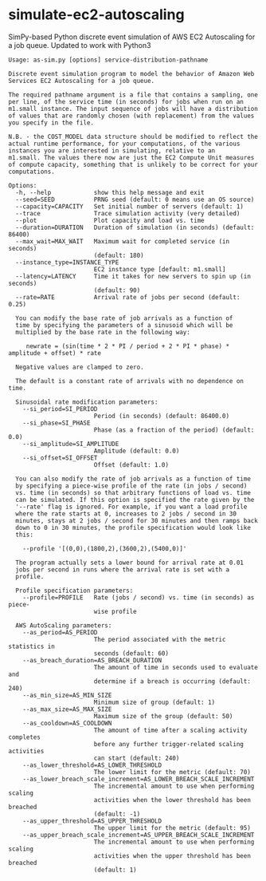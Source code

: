 simulate-ec2-autoscaling
========================

SimPy-based Python discrete event simulation of AWS EC2 Autoscaling for a job queue. Updated to work with Python3

	Usage: as-sim.py [options] service-distribution-pathname
	
	Discrete event simulation program to model the behavior of Amazon Web
	Services EC2 Autoscaling for a job queue.
	
	The required pathname argument is a file that contains a sampling, one
	per line, of the service time (in seconds) for jobs when run on an
	m1.small instance. The input sequence of jobs will have a distribution
	of values that are randomly chosen (with replacement) from the values
	you specify in the file.
	
	N.B. - the COST_MODEL data structure should be modified to reflect the
	actual runtime performance, for your computations, of the various
	instances you are interested in simulating, relative to an
	m1.small. The values there now are just the EC2 Compute Unit measures
	of compute capacity, something that is unlikely to be correct for your
	computations.
	
	Options:
	  -h, --help            show this help message and exit
	  --seed=SEED           PRNG seed (default: 0 means use an OS source)
	  --capacity=CAPACITY   Set initial number of servers (default: 1)
	  --trace               Trace simulation activity (very detailed)
	  --plot                Plot capacity and load vs. time
	  --duration=DURATION   Duration of simulation (in seconds) (default: 86400)
	  --max_wait=MAX_WAIT   Maximum wait for completed service (in seconds)
	                        (default: 180)
	  --instance_type=INSTANCE_TYPE
	                        EC2 instance type [default: m1.small]
	  --latency=LATENCY     Time it takes for new servers to spin up (in seconds)
	                        (default: 90)
	  --rate=RATE           Arrival rate of jobs per second (default: 0.25)
	
	  You can modify the base rate of job arrivals as a function of
	  time by specifying the parameters of a sinusoid which will be
	  multiplied by the base rate in the following way:
	
	     newrate = (sin(time * 2 * PI / period + 2 * PI * phase) * amplitude + offset) * rate
	
	  Negative values are clamped to zero.
	
	  The default is a constant rate of arrivals with no dependence on time.
	
	  Sinusoidal rate modification parameters:
	    --si_period=SI_PERIOD
	                        Period (in seconds) (default: 86400.0)
	    --si_phase=SI_PHASE
	                        Phase (as a fraction of the period) (default: 0.0)
	    --si_amplitude=SI_AMPLITUDE
	                        Amplitude (default: 0.0)
	    --si_offset=SI_OFFSET
	                        Offset (default: 1.0)
	
	  You can also modify the rate of job arrivals as a function of time
	  by specifying a piece-wise profile of the rate (in jobs / second)
	  vs. time (in seconds) so that arbitrary functions of load vs. time
	  can be simulated. If this option is specified the rate given by the
	  '--rate' flag is ignored. For example, if you want a load profile
	  where the rate starts at 0, increases to 2 jobs / second in 30
	  minutes, stays at 2 jobs / second for 30 minutes and then ramps back
	  down to 0 in 30 minutes, the profile specification would look like
	  this:
	
	    --profile '[(0,0),(1800,2),(3600,2),(5400,0)]'
	
	  The program actually sets a lower bound for arrival rate at 0.01
	  jobs per second in runs where the arrival rate is set with a
	  profile.
	
	  Profile specification parameters:
	    --profile=PROFILE   Rate (jobs / second) vs. time (in seconds) as piece-
	                        wise profile
	
	  AWS AutoScaling parameters:
	    --as_period=AS_PERIOD
	                        The period associated with the metric statistics in
	                        seconds (default: 60)
	    --as_breach_duration=AS_BREACH_DURATION
	                        The amount of time in seconds used to evaluate and
	                        determine if a breach is occurring (default: 240)
	    --as_min_size=AS_MIN_SIZE
	                        Minimum size of group (default: 1)
	    --as_max_size=AS_MAX_SIZE
	                        Maximum size of the group (default: 50)
	    --as_cooldown=AS_COOLDOWN
	                        The amount of time after a scaling activity completes
	                        before any further trigger-related scaling activities
	                        can start (default: 240)
	    --as_lower_threshold=AS_LOWER_THRESHOLD
	                        The lower limit for the metric (default: 70)
	    --as_lower_breach_scale_increment=AS_LOWER_BREACH_SCALE_INCREMENT
	                        The incremental amount to use when performing scaling
	                        activities when the lower threshold has been breached
	                        (default: -1)
	    --as_upper_threshold=AS_UPPER_THRESHOLD
	                        The upper limit for the metric (default: 95)
	    --as_upper_breach_scale_increment=AS_UPPER_BREACH_SCALE_INCREMENT
	                        The incremental amount to use when performing scaling
	                        activities when the upper threshold has been breached
	                        (default: 1)
